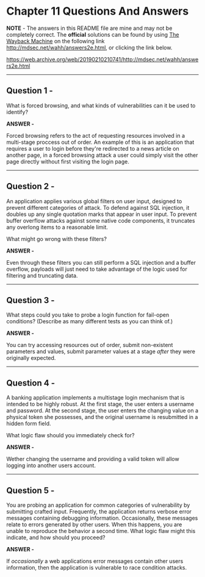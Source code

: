 # Chapter 11 Questions And Answers

**NOTE** - The answers in this README file are mine and may not be completely correct. The **official** solutions can be found by using [The Wayback Machine](https://web.archive.org/ "The WayBack Machine Website") on the following link http://mdsec.net/wahh/answers2e.html, or clicking the link below.

https://web.archive.org/web/20190210210741/http://mdsec.net/wahh/answers2e.html

---

## Question 1 -

What is forced browsing, and what kinds of vulnerabilities can it be used to identify?

**ANSWER -**

Forced browsing refers to the act of requesting resources involved in a multi-stage proccess out of order. An example of this is an application that requires a user to login before they're redirected to a news article on another page, in a forced browsing attack a user could simply visit the other page directly without first visiting the login page.

---

## Question 2 -

An application applies various global filters on user input, designed to prevent different categories of attack. To defend against SQL injection, it doubles up any single quotation marks that appear in user input. To prevent buffer overflow attacks against some native code components, it truncates any overlong items to a reasonable limit.

What might go wrong with these filters?

**ANSWER -**

Even through these filters you can still perform a SQL injection and a buffer overflow, payloads will just need to take advantage of the logic used for filtering and truncating data.

---

## Question 3 -

What steps could you take to probe a login function for fail-open conditions? (Describe as many different tests as you can think of.)

**ANSWER -**

You can try accessing resources out of order, submit non-existent parameters and values, submit parameter values at a stage _after_ they were originally expected.

---

## Question 4 -

A banking application implements a multistage login mechanism that is intended to be highly robust. At the first stage, the user enters a username and password. At the second stage, the user enters the changing value on a physical token she possesses, and the original username is resubmitted in a hidden form field.

What logic flaw should you immediately check for?

**ANSWER -**

Wether changing the username and providing a valid token will allow logging into another users account.

---

## Question 5 -

You are probing an application for common categories of vulnerability by submitting crafted input. Frequently, the application returns verbose error messages containing debugging information. Occasionally, these messages relate to errors generated by other users. When this happens, you are unable to reproduce the behavior a second time. What logic flaw might this indicate, and how should you proceed?

**ANSWER -**

If _occasionally_ a web applications error messages contain other users information, then the application is vulnerable to race condition attacks.
